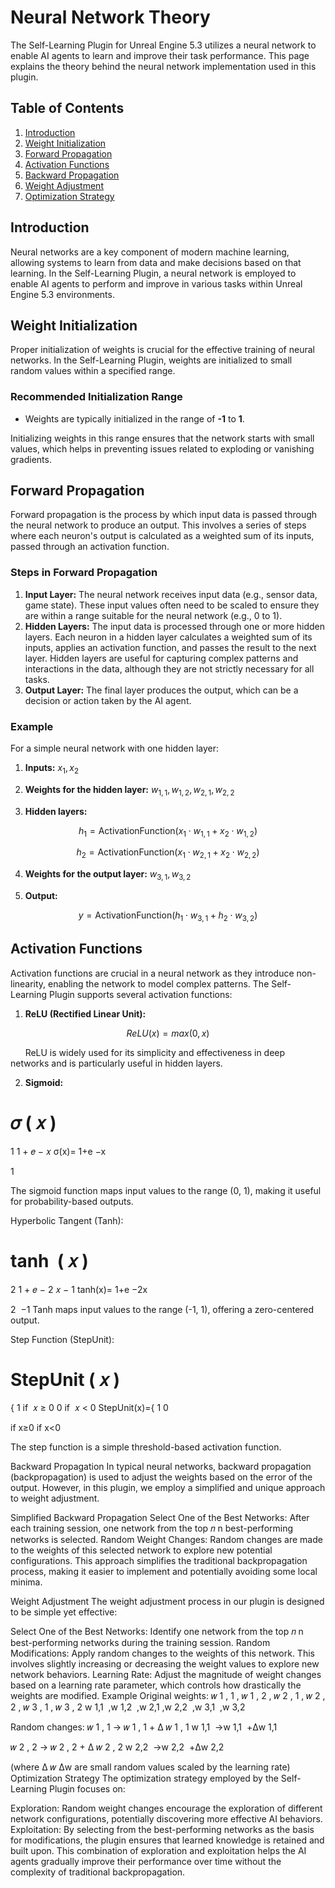 # **Neural Network Theory**
The Self-Learning Plugin for Unreal Engine 5.3 utilizes a neural network to enable AI agents to learn and improve their task performance. This page explains the theory behind the neural network implementation used in this plugin.

## **Table of Contents**
1. [Introduction](#introduction)
2. [Weight Initialization](#weight-initialization)
3. [Forward Propagation](#forward-propagation)
4. [Activation Functions](#activation-functions)
5. [Backward Propagation](#backward-propagation)
6. [Weight Adjustment](#weight-adjustment)
7. [Optimization Strategy](#optimization-strategy)
   
## **Introduction**
Neural networks are a key component of modern machine learning, allowing systems to learn from data and make decisions based on that learning. In the Self-Learning Plugin, a neural network is employed to enable AI agents to perform and improve in various tasks within Unreal Engine 5.3 environments.

## **Weight Initialization**
Proper initialization of weights is crucial for the effective training of neural networks. In the Self-Learning Plugin, weights are initialized to small random values within a specified range.

### **Recommended Initialization Range**
+ Weights are typically initialized in the range of **-1** to **1**.

Initializing weights in this range ensures that the network starts with small values, which helps in preventing issues related to exploding or vanishing gradients.

## **Forward Propagation**
Forward propagation is the process by which input data is passed through the neural network to produce an output. This involves a series of steps where each neuron's output is calculated as a weighted sum of its inputs, passed through an activation function.

### **Steps in Forward Propagation**
1. **Input Layer:** The neural network receives input data (e.g., sensor data, game state). These input values often need to be scaled to ensure they are within a range suitable for the neural network (e.g., 0 to 1).
2. **Hidden Layers:** The input data is processed through one or more hidden layers. Each neuron in a hidden layer calculates a weighted sum of its inputs, applies an activation function, and passes the result to the next layer. Hidden layers are useful for capturing complex patterns and interactions in the data, although they are not strictly necessary for all tasks.
3. **Output Layer:** The final layer produces the output, which can be a decision or action taken by the AI agent.

### **Example**
For a simple neural network with one hidden layer:

1. **Inputs:** $x_1, x_2$

2. **Weights for the hidden layer:** $w_{1,1}, w_{1,2}, w_{2,1}, w_{2,2}$
 
3. **Hidden layers:**

$$h_1 = \text{ActivationFunction}(x_1 \cdot w_{1,1} + x_2 \cdot w_{1,2})$$

$$h_2 = \text{ActivationFunction}(x_1 \cdot w_{2,1} + x_2 \cdot w_{2,2})$$


4. **Weights for the output layer:** $w_{3,1}, w_{3,2}$

5. **Output:**

$$y = \text{ActivationFunction}(h_1 \cdot w_{3,1} + h_2 \cdot w_{3,2})$$
   
## **Activation Functions**
Activation functions are crucial in a neural network as they introduce non-linearity, enabling the network to model complex patterns. The Self-Learning Plugin supports several activation functions:

1. **ReLU (Rectified Linear Unit):**

$$ReLU(x)=max(0,x)$$

&nbsp;&nbsp;&nbsp;&nbsp;&nbsp;&nbsp;ReLU is widely used for its simplicity and effectiveness in deep networks and is particularly useful in hidden layers.

2. **Sigmoid:**

𝜎
(
𝑥
)
=
1
1
+
𝑒
−
𝑥
σ(x)= 
1+e 
−x
 
1
​
 
The sigmoid function maps input values to the range (0, 1), making it useful for probability-based outputs.

Hyperbolic Tangent (Tanh):

tanh
⁡
(
𝑥
)
=
2
1
+
𝑒
−
2
𝑥
−
1
tanh(x)= 
1+e 
−2x
 
2
​
 −1
Tanh maps input values to the range (-1, 1), offering a zero-centered output.

Step Function (StepUnit):

StepUnit
(
𝑥
)
=
{
1
if 
𝑥
≥
0
0
if 
𝑥
<
0
StepUnit(x)={ 
1
0
​
  
if x≥0
if x<0
​
 
The step function is a simple threshold-based activation function.

Backward Propagation
In typical neural networks, backward propagation (backpropagation) is used to adjust the weights based on the error of the output. However, in this plugin, we employ a simplified and unique approach to weight adjustment.

Simplified Backward Propagation
Select One of the Best Networks: After each training session, one network from the top 
𝑛
n best-performing networks is selected.
Random Weight Changes: Random changes are made to the weights of this selected network to explore new potential configurations.
This approach simplifies the traditional backpropagation process, making it easier to implement and potentially avoiding some local minima.

Weight Adjustment
The weight adjustment process in our plugin is designed to be simple yet effective:

Select One of the Best Networks: Identify one network from the top 
𝑛
n best-performing networks during the training session.
Random Modifications: Apply random changes to the weights of this network. This involves slightly increasing or decreasing the weight values to explore new network behaviors.
Learning Rate: Adjust the magnitude of weight changes based on a learning rate parameter, which controls how drastically the weights are modified.
Example
Original weights: 
𝑤
1
,
1
,
𝑤
1
,
2
,
𝑤
2
,
1
,
𝑤
2
,
2
,
𝑤
3
,
1
,
𝑤
3
,
2
w 
1,1
​
 ,w 
1,2
​
 ,w 
2,1
​
 ,w 
2,2
​
 ,w 
3,1
​
 ,w 
3,2
​
 
Random changes:
𝑤
1
,
1
→
𝑤
1
,
1
+
Δ
𝑤
1
,
1
w 
1,1
​
 →w 
1,1
​
 +Δw 
1,1
​
 

𝑤
2
,
2
→
𝑤
2
,
2
+
Δ
𝑤
2
,
2
w 
2,2
​
 →w 
2,2
​
 +Δw 
2,2
​
 

(where 
Δ
𝑤
Δw are small random values scaled by the learning rate)
Optimization Strategy
The optimization strategy employed by the Self-Learning Plugin focuses on:

Exploration: Random weight changes encourage the exploration of different network configurations, potentially discovering more effective AI behaviors.
Exploitation: By selecting from the best-performing networks as the basis for modifications, the plugin ensures that learned knowledge is retained and built upon.
This combination of exploration and exploitation helps the AI agents gradually improve their performance over time without the complexity of traditional backpropagation.
